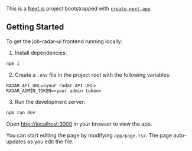 This is a [Next.js](https://nextjs.org) project bootstrapped with [`create-next-app`](https://nextjs.org/docs/app/api-reference/cli/create-next-app).

## Getting Started

To get the job-radar-ui frontend running locally:

1. Install dependencies:

```bash
npm i
```

2. Create a `.env` file in the project root with the following variables:

```
RADAR_API_URL=<your radar API URL>
RADAR_ADMIN_TOKEN=<your admin token>
```

3. Run the development server:

```bash
npm run dev
```

Open [http://localhost:3000](http://localhost:3000) in your browser to view the app.

You can start editing the page by modifying `app/page.tsx`. The page auto-updates as you edit the file.
